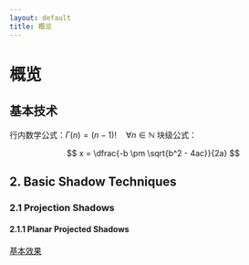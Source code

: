 ```yaml
---
layout: default
title: 概览
---
```

# 概览
## 基本技术

行内数学公式：$\Gamma(n) = (n-1)!\quad\forall n\in\mathbb N$
块级公式：

$$ x = \dfrac{-b \pm \sqrt{b^2 - 4ac}}{2a} $$


## 2. Basic Shadow Techniques


### 2.1 Projection Shadows


#### 2.1.1 Planar Projected Shadows

[基本效果](2_1_Projection_Shadows_basic.html)